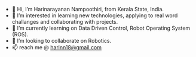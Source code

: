 - 👋 Hi, I’m Harinarayanan Nampoothiri, from Kerala State, India.
- 👀 I’m interested in learning new technologies, applying to real word challanges and collaborating with projects. 
- 🌱 I’m currently learning on Data Driven Control, Robot Operating System (ROS).
- 💞️ I’m looking to collaborate on Robotics.
- 📫 reach me @ harinn18@gmail.com

<!---
harinnmg/harinnmg is a ✨ special ✨ repository because its `README.md` (this file) appears on your GitHub profile.
You can click the Preview link to take a look at your changes.
--->
